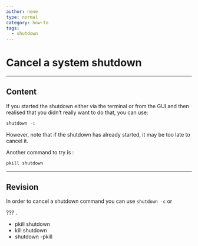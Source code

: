 ```yaml
---
author: nene
type: normal
category: how-to
tags:
  - shutdown
---
```


# Cancel a system shutdown


---

## Content

If you started the shutdown either via the terminal or from the GUI and then realised that you didn’t really want to do that, you can use:

```bash
shutdown -c
```

However, note that if the shutdown has already started, it may be too late to cancel it.

Another command to try is :

```bash
pkill shutdown
```


---

## Revision

In order to cancel a shutdown command you can use `shutdown -c` or 

??? .

- pkill shutdown
- kill shutdown
- shutdown -pkill
